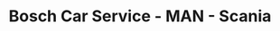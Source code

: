 ---
title: "Bosch Car Service - MAN - Scania"
url: /goslar/bosch-car-service-man-scania/
shop: Autowerkstatt
---